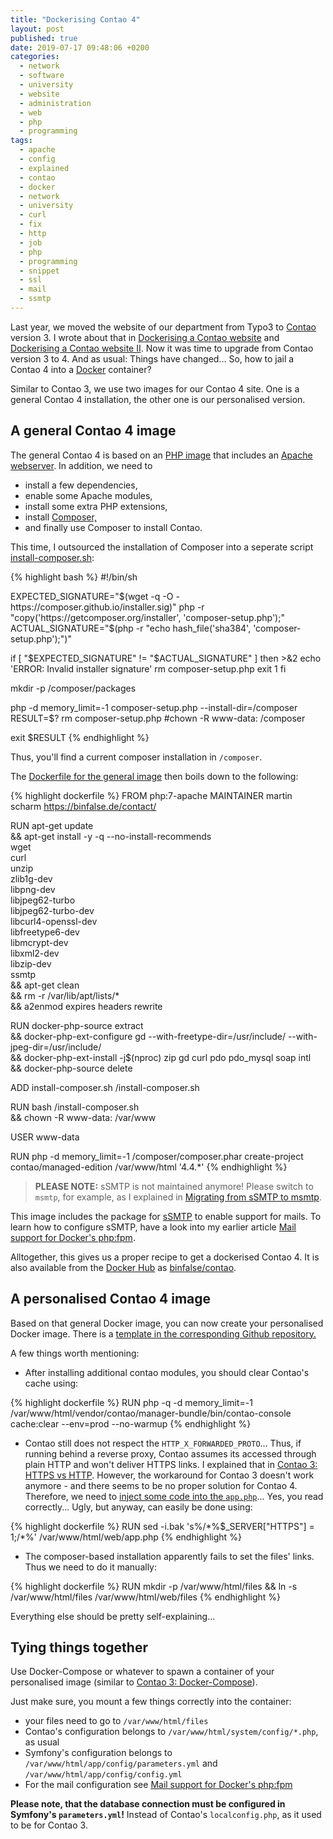 ```yaml
---
title: "Dockerising Contao 4"
layout: post
published: true
date: 2019-07-17 09:48:06 +0200
categories:
  - network
  - software
  - university
  - website
  - administration
  - web
  - php
  - programming
tags:
  - apache
  - config
  - explained
  - contao
  - docker
  - network
  - university
  - curl
  - fix
  - http
  - job
  - php
  - programming
  - snippet
  - ssl
  - mail
  - ssmtp
---
```


Last year, we moved the website of our department from Typo3 to [Contao](https://contao.org/en/) version 3.
I wrote about that in [Dockerising a Contao website](/2018/01/24/dockerising-a-contao-page/) and [Dockerising a Contao website II](/2018/02/20/dockerising-a-contao-website-ii/).
Now it was time to upgrade from Contao version 3 to 4.
And as usual: Things have changed...
So, how to jail a Contao 4 into a [Docker](https://www.docker.com/) container?

Similar to Contao 3, we use two images for our Contao 4 site.
One is a general Contao 4 installation, the other one is our personalised version.


## A general Contao 4 image

The general Contao 4 is based on an [PHP image](https://hub.docker.com/_/php) that includes an [Apache webserver](https://httpd.apache.org/).
In addition, we need to

* install a few dependencies,
* enable some Apache modules,
* install some extra PHP extensions,
* install [Composer,](https://getcomposer.org/)
* and finally use Composer to install Contao.

This time, I outsourced the installation of Composer into a seperate script [install-composer.sh](https://github.com/binfalse/docker-contao/blob/1f562a56e594f74e72514beeaabe38d06c0ff037/install-composer.sh):


{% highlight bash %}
#!/bin/sh

EXPECTED_SIGNATURE="$(wget -q -O - https://composer.github.io/installer.sig)"
php -r "copy('https://getcomposer.org/installer', 'composer-setup.php');"
ACTUAL_SIGNATURE="$(php -r "echo hash_file('sha384', 'composer-setup.php');")"

if [ "$EXPECTED_SIGNATURE" != "$ACTUAL_SIGNATURE" ]
then
    >&2 echo 'ERROR: Invalid installer signature'
    rm composer-setup.php
    exit 1
fi

mkdir -p /composer/packages

php -d memory_limit=-1 composer-setup.php --install-dir=/composer
RESULT=$?
rm composer-setup.php
#chown -R www-data: /composer

exit $RESULT
{% endhighlight %}




Thus, you'll find a current composer installation in `/composer`.

The [Dockerfile for the general image](https://github.com/binfalse/docker-contao/blob/1f562a56e594f74e72514beeaabe38d06c0ff037/Dockerfile) then boils down to the following:






{% highlight dockerfile %}
FROM php:7-apache
MAINTAINER martin scharm <https://binfalse.de/contact/>

RUN apt-get update \
 && apt-get install -y -q --no-install-recommends \
    wget \
    curl \
    unzip \
    zlib1g-dev \
    libpng-dev \
    libjpeg62-turbo \
    libjpeg62-turbo-dev \
    libcurl4-openssl-dev \
    libfreetype6-dev \
    libmcrypt-dev \
    libxml2-dev \
    libzip-dev \
    ssmtp \
 && apt-get clean \
 && rm -r /var/lib/apt/lists/* \
 && a2enmod expires headers rewrite

RUN docker-php-source extract \
 && docker-php-ext-configure gd --with-freetype-dir=/usr/include/ --with-jpeg-dir=/usr/include/ \
 && docker-php-ext-install -j$(nproc) zip gd curl pdo pdo_mysql soap intl \
 && docker-php-source delete

ADD install-composer.sh /install-composer.sh

RUN bash /install-composer.sh \
 && chown -R www-data: /var/www

USER www-data

RUN php -d memory_limit=-1 /composer/composer.phar create-project contao/managed-edition /var/www/html '4.4.*'
{% endhighlight %}



> **PLEASE NOTE:** sSMTP is not maintained anymore! Please switch to `msmtp`, for example, as I explained in [Migrating from sSMTP to msmtp](/2020/02/17/migrating-from-ssmtp-to-msmtp/).

This image includes the package for [sSMTP](https://packages.qa.debian.org/s/ssmtp.html) to enable support for mails.
To learn how to configure sSMTP, have a look into my earlier article [Mail support for Docker's php:fpm](/2016/11/25/mail-support-for-docker-s-php-fpm/).


Alltogether, this gives us a proper recipe to get a dockerised Contao 4.
It is also available from the [Docker Hub](https://hub.docker.com/) as [binfalse/contao](https://hub.docker.com/r/binfalse/contao/).




## A personalised Contao 4 image

Based on that general Docker image, you can now create your personalised Docker image.
There is a [template in the corresponding Github repository.](https://github.com/binfalse/docker-contao/blob/1f562a56e594f74e72514beeaabe38d06c0ff037/Dockerfile-personalised)

A few things worth mentioning:

* After installing additional contao modules, you should clear Contao's cache using:

{% highlight dockerfile %}
RUN php -q -d memory_limit=-1 /var/www/html/vendor/contao/manager-bundle/bin/contao-console cache:clear --env=prod --no-warmup
{% endhighlight %}

* Contao still does not respect the `HTTP_X_FORWARDED_PROTO`... Thus, if running behind a reverse proxy, Contao assumes its accessed through plain HTTP and won't deliver HTTPS links. I explained that in [Contao 3: HTTPS vs HTTP](2018/02/20/dockerising-a-contao-website-ii/#https-vs-http). However, the workaround for Contao 3 doesn't work anymore - and there seems to be no proper solution for Contao 4. Therefore, we need to [inject some code into the `app.php`](2018/02/20/dockerising-a-contao-website-ii/)... Yes, you read correctly... Ugly, but anyway, can easily be done using:

{% highlight dockerfile %}
RUN sed -i.bak 's%/\*%$_SERVER["HTTPS"] = 1;/*%' /var/www/html/web/app.php
{% endhighlight %}

* The composer-based installation apparently fails to set the files' links. Thus we need to do it manually:

{% highlight dockerfile %}
RUN mkdir -p /var/www/html/files && ln -s /var/www/html/files /var/www/html/web/files
{% endhighlight %}

Everything else should be pretty self-explaining...



## Tying things together

Use Docker-Compose or whatever to spawn a container of your personalised image (similar to [Contao 3: Docker-Compose](/2018/01/24/dockerising-a-contao-page/#tying-it-all-together-using-docker-compose)).

Just make sure, you mount a few things correctly into the container:

* your files need to go to `/var/www/html/files`
* Contao's configuration belongs to `/var/www/html/system/config/*.php`, as usual
* Symfony's configuration belongs to `/var/www/html/app/config/parameters.yml` and `/var/www/html/app/config/config.yml`
* For the mail configuration see [Mail support for Docker's php:fpm](/2016/11/25/mail-support-for-docker-s-php-fpm/)

**Please note, that the database connection must be configured in Symfony's `parameters.yml`!** Instead of Contao's `localconfig.php`, as it used to be for Contao 3.



